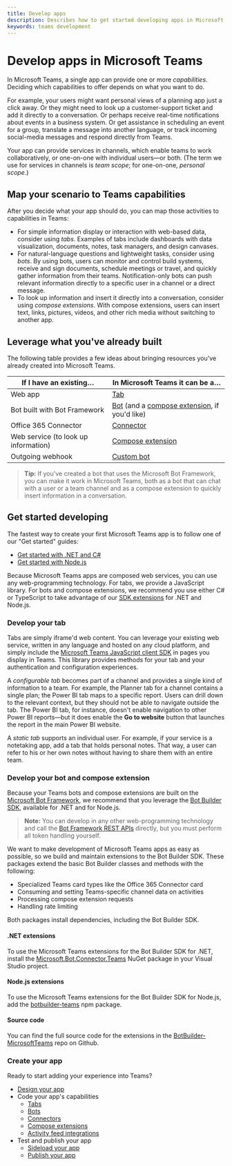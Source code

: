 ```yaml
---
title: Develop apps
description: Describes how to get started developing apps in Microsoft Teams
keywords: teams development
---
```


# Develop apps in Microsoft Teams

In Microsoft Teams, a single app can provide one or more *capabilities*. Deciding which capabilities to offer depends on what you want to do.

For example, your users might want personal views of a planning app just a click away. Or they might need to look up a customer-support ticket and add it directly to a conversation. Or perhaps receive real-time notifications about events in a business system. Or get assistance in scheduling an event for a group, translate a message into another language, or track incoming social-media messages and respond directly from Teams.

Your app can provide services in channels, which enable teams to work collaboratively, or one-on-one with individual users&mdash;or both. (The term we use for services in channels is *team scope*; for one-on-one, *personal scope*.)

## Map your scenario to Teams capabilities

After you decide what your app should do, you can map those activities to capabilities in Teams:

*	For simple information display or interaction with web-based data, consider using *tabs*. Examples of tabs include dashboards with data visualization, documents, notes, task managers, and design canvases.
*	For natural-language questions and lightweight tasks, consider using *bots*. By using bots, users can monitor and control build systems, receive and sign documents, schedule meetings or travel, and quickly gather information from their teams. Notification-only bots can push relevant information directly to a specific user in a channel or a direct message.
*	To look up information and insert it directly into a conversation, consider using *compose extensions*. With compose extensions, users can insert text, links, pictures, videos, and other rich media without switching to another app.

## Leverage what you've already built

The following table provides a few ideas about bringing resources you've already created into Microsoft Teams.

| If I have an existing&hellip; | In Microsoft Teams it can be a&hellip; |
| --- | --- |
| Web app | [Tab](~/concepts/tabs/tabs-overview) |
| Bot built with Bot Framework | [Bot](~/concepts/bots/bots-overview) (and a [compose extension](~/concepts/compose-extensions), if you'd like)
| Office 365 Connector | [Connector](~/concepts/connectors) |
| Web service (to look up information) | [Compose extension](~/concepts/compose-extensions) |
| Outgoing webhook | [Custom bot](~/concepts/custom-bot) |

>**Tip:** If you've created a bot that uses the Microsoft Bot Framework, you can make it work in Microsoft Teams, both as a bot that can chat with a user or a team channel and as a compose extension to quickly insert information in a conversation.

## Get started developing

The fastest way to create your first Microsoft Teams app is to follow one of our "Get started" guides:

*	[Get started with .NET and C#](~/get-started/get-started-dotnet)
*	[Get started with Node.js](~/get-started/get-started-nodejs)

Because Microsoft Teams apps are composed web services, you can use any web-programming technology. For tabs, we provide a JavaScript library. For bots and compose extensions, we recommend you use either C# or TypeScript to take advantage of our [SDK extensions](#microsoft-teams-extensions-for-the-bot-builder-sdk) for .NET and Node.js.

### Develop your tab

Tabs are simply iframe'd web content. You can leverage your existing web service, written in any language and hosted on any cloud platform, and simply include the [Microsoft Teams JavaScript client SDK](~/reference/library/client-sdk-javascript) in pages you display in Teams. This library provides methods for your tab and your authentication and configuration experiences.

A *configurable tab* becomes part of a channel and provides a single kind of information to a team. For example, the Planner tab for a channel contains a single plan; the Power BI tab maps to a specific report. Users can drill down to the relevant context, but they should not be able to navigate outside the tab. The Power BI tab, for instance, doesn't enable navigation to other Power BI reports&mdash;but it does enable the **Go to website** button that launches the report in the main Power BI website.

A *static tab* supports an individual user. For example, if your service is a notetaking app, add a tab that holds personal notes. That way, a user can refer to his or her own notes without having to share them with an entire team.

### Develop your bot and compose extension

Because your Teams bots and compose extensions are built on the [Microsoft Bot Framework](https://dev.botframework.com/), we recommend that you leverage the [Bot Builder SDK](https://docs.microsoft.com/en-us/bot-framework/resources-tools-downloads), available for .NET and for Node.js.

>**Note:** You can develop in any other web-programming technology and call the [Bot Framework REST APIs](https://docs.microsoft.com/en-us/bot-framework/rest-api/bot-framework-rest-overview) directly, but you must perform all token handling yourself.

We want to make development of Microsoft Teams apps as easy as possible, so we build and maintain extensions to the Bot Builder SDK. These packages extend the basic Bot Builder classes and methods with the following:

* Specialized Teams card types like the Office 365 Connector card
* Consuming and setting Teams-specific channel data on activities
* Processing compose extension requests
* Handling rate limiting

Both packages install dependencies, including the Bot Builder SDK.

#### .NET extensions

To use the Microsoft Teams extensions for the Bot Builder SDK for .NET, install the [Microsoft.Bot.Connector.Teams](https://www.nuget.org/packages/Microsoft.Bot.Connector.Teams) NuGet package in your Visual Studio project.

#### Node.js extensions

To use the Microsoft Teams extensions for the Bot Builder SDK for Node.js, add the [botbuilder-teams](https://www.npmjs.com/package/botbuilder-teams) npm package.

#### Source code

You can find the full source code for the extensions in the [BotBuilder-MicrosoftTeams](https://github.com/OfficeDev/BotBuilder-MicrosoftTeams) repo on Github.

### Create your app

Ready to start adding your experience into Teams?

* [Design your app](~/reference/design/framework/basics)
* Code your app's capabilities
  * [Tabs](~/concepts/tabs/tabs-overview)
  * [Bots](~/concepts/bots/bots-overview)
  * [Connectors](~/concepts/connectors)
  * [Compose extensions](~/concepts/compose-extensions)
  * [Activity feed integrations](~/concepts/activity-feed)
* Test and publish your app
  * [Sideload your app](~/concepts/apps-sideload)
  * [Publish your app](~/publishing/apps-publish)
